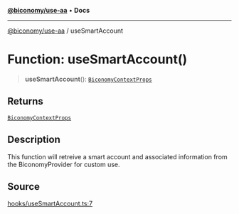 [**@biconomy/use-aa**](../README.md) • **Docs**

***

[@biconomy/use-aa](../globals.md) / useSmartAccount

# Function: useSmartAccount()

> **useSmartAccount**(): [`BiconomyContextProps`](../type-aliases/BiconomyContextProps.md)

## Returns

[`BiconomyContextProps`](../type-aliases/BiconomyContextProps.md)

## Description

This function will retreive a smart account and associated information from the BiconomyProvider for custom use.

## Source

[hooks/useSmartAccount.ts:7](https://github.com/bcnmy/useAA/blob/main/src/hooks/useSmartAccount.ts#L7)

